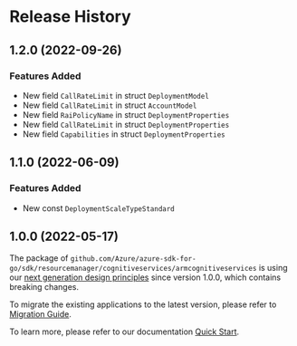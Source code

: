 # Release History

## 1.2.0 (2022-09-26)
### Features Added

- New field `CallRateLimit` in struct `DeploymentModel`
- New field `CallRateLimit` in struct `AccountModel`
- New field `RaiPolicyName` in struct `DeploymentProperties`
- New field `CallRateLimit` in struct `DeploymentProperties`
- New field `Capabilities` in struct `DeploymentProperties`


## 1.1.0 (2022-06-09)
### Features Added

- New const `DeploymentScaleTypeStandard`


## 1.0.0 (2022-05-17)

The package of `github.com/Azure/azure-sdk-for-go/sdk/resourcemanager/cognitiveservices/armcognitiveservices` is using our [next generation design principles](https://azure.github.io/azure-sdk/general_introduction.html) since version 1.0.0, which contains breaking changes.

To migrate the existing applications to the latest version, please refer to [Migration Guide](https://aka.ms/azsdk/go/mgmt/migration).

To learn more, please refer to our documentation [Quick Start](https://aka.ms/azsdk/go/mgmt).